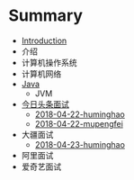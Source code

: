 # Summary

* [Introduction](README.md)
* 介绍
* 计算机操作系统
* 计算机网络
* [Java](java.md)
  * JVM
* [今日头条面试](jin-ri-tou-tiao-mian-shi.md)
  * [2018-04-22-huminghao](jin-ri-tou-tiao-mian-shi/2018-04-22-huminghao.md)
  * [2018-04-22-mupengfei](jin-ri-tou-tiao-mian-shi/2018-04-22-mupengfei.md)
* 大疆面试
  * [2018-04-23-huminghao](2018-04-23-huminghao.md)
* 阿里面试
* 爱奇艺面试

